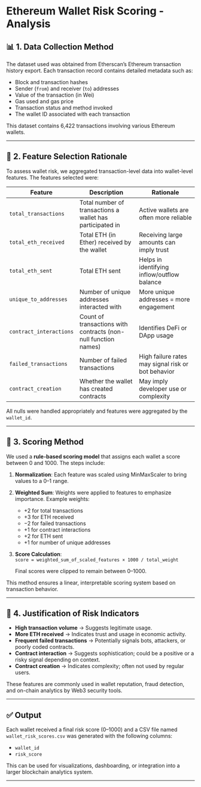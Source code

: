 # Ethereum Wallet Risk Scoring - Analysis

## 📊 1. Data Collection Method

The dataset used was obtained from Etherscan’s Ethereum transaction history export. Each transaction record contains detailed metadata such as:

- Block and transaction hashes
- Sender (`from`) and receiver (`to`) addresses
- Value of the transaction (in Wei)
- Gas used and gas price
- Transaction status and method invoked
- The wallet ID associated with each transaction

This dataset contains 6,422 transactions involving various Ethereum wallets.

---

## 🧠 2. Feature Selection Rationale

To assess wallet risk, we aggregated transaction-level data into wallet-level features. The features selected were:

| Feature                 | Description                                                    | Rationale                                          |
| ----------------------- | -------------------------------------------------------------- | -------------------------------------------------- |
| `total_transactions`    | Total number of transactions a wallet has participated in      | Active wallets are often more reliable             |
| `total_eth_received`    | Total ETH (in Ether) received by the wallet                    | Receiving large amounts can imply trust            |
| `total_eth_sent`        | Total ETH sent                                                 | Helps in identifying inflow/outflow balance        |
| `unique_to_addresses`   | Number of unique addresses interacted with                     | More unique addresses = more engagement            |
| `contract_interactions` | Count of transactions with contracts (non-null function names) | Identifies DeFi or DApp usage                      |
| `failed_transactions`   | Number of failed transactions                                  | High failure rates may signal risk or bot behavior |
| `contract_creation`     | Whether the wallet has created contracts                       | May imply developer use or complexity              |

All nulls were handled appropriately and features were aggregated by the `wallet_id`.

---

## 🧮 3. Scoring Method

We used a **rule-based scoring model** that assigns each wallet a score between 0 and 1000. The steps include:

1. **Normalization**: Each feature was scaled using MinMaxScaler to bring values to a 0–1 range.
2. **Weighted Sum**: Weights were applied to features to emphasize importance. Example weights:

   - +2 for total transactions
   - +3 for ETH received
   - −2 for failed transactions
   - +1 for contract interactions
   - +2 for ETH sent
   - +1 for number of unique addresses

3. **Score Calculation**:  
   `score = weighted_sum_of_scaled_features × 1000 / total_weight`

   Final scores were clipped to remain between 0–1000.

This method ensures a linear, interpretable scoring system based on transaction behavior.

---

## 📌 4. Justification of Risk Indicators

- **High transaction volume** → Suggests legitimate usage.
- **More ETH received** → Indicates trust and usage in economic activity.
- **Frequent failed transactions** → Potentially signals bots, attackers, or poorly coded contracts.
- **Contract interaction** → Suggests sophistication; could be a positive or a risky signal depending on context.
- **Contract creation** → Indicates complexity; often not used by regular users.

These features are commonly used in wallet reputation, fraud detection, and on-chain analytics by Web3 security tools.

---

## ✅ Output

Each wallet received a final risk score (0–1000) and a CSV file named `wallet_risk_scores.csv` was generated with the following columns:

- `wallet_id`
- `risk_score`

This can be used for visualizations, dashboarding, or integration into a larger blockchain analytics system.

---
